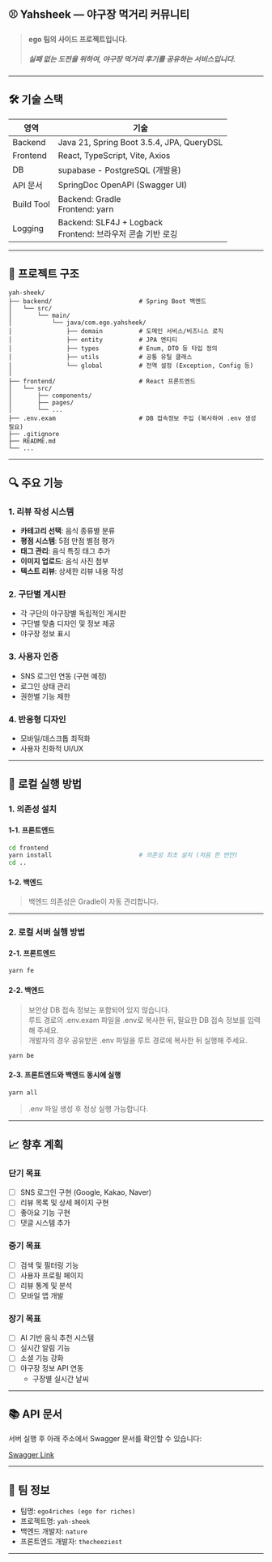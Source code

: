 ## ⚾️ Yahsheek — 야구장 먹거리 커뮤니티

> **ego 팀의 사이드 프로젝트입니다.**
> ##### 실패 없는 도전을 위하여, 야구장 먹거리 후기를 공유하는 서비스입니다.

---

## 🛠️ 기술 스택

| 영역         | 기술                                                   |
|------------|------------------------------------------------------|
| Backend    | Java 21, Spring Boot 3.5.4, JPA, QueryDSL            |
| Frontend   | React, TypeScript, Vite, Axios                       |
| DB         | supabase - PostgreSQL (개발용)                          |
| API 문서     | SpringDoc OpenAPI (Swagger UI)                       |
| Build Tool | Backend: Gradle<br/>Frontend: yarn                   |
| Logging    | Backend: SLF4J + Logback<br/>Frontend: 브라우저 콘솔 기반 로깅 |

---

## 📁 프로젝트 구조

```plaintext
yah-sheek/
├── backend/                        # Spring Boot 백엔드
│   └── src/
│       └── main/
│           └── java/com.ego.yahsheek/
│               ├── domain          # 도메인 서비스/비즈니스 로직
│               ├── entity          # JPA 엔티티
│               ├── types           # Enum, DTO 등 타입 정의
│               ├── utils           # 공통 유틸 클래스
│               └── global          # 전역 설정 (Exception, Config 등)
│
├── frontend/                       # React 프론트엔드
│   └── src/
│       ├── components/
│       ├── pages/
│       └── ...
├── .env.exam                       # DB 접속정보 주입 (복사하여 .env 생성 필요)
├── .gitignore
├── README.md
└── ...
```

---

## 🔍 주요 기능

### 1. 리뷰 작성 시스템

- **카테고리 선택**: 음식 종류별 분류
- **평점 시스템**: 5점 만점 별점 평가
- **태그 관리**: 음식 특징 태그 추가
- **이미지 업로드**: 음식 사진 첨부
- **텍스트 리뷰**: 상세한 리뷰 내용 작성

### 2. 구단별 게시판

- 각 구단의 야구장별 독립적인 게시판
- 구단별 맞춤 디자인 및 정보 제공
- 야구장 정보 표시

### 3. 사용자 인증

- SNS 로그인 연동 (구현 예정)
- 로그인 상태 관리
- 권한별 기능 제한

### 4. 반응형 디자인

- 모바일/데스크톱 최적화
- 사용자 친화적 UI/UX

---

## 🚀 로컬 실행 방법

### 1. 의존성 설치

#### 1-1. 프론트엔드

```bash
cd frontend
yarn install                        # 의존성 최초 설치 (처음 한 번만)
cd ..
```

#### 1-2. 백엔드

> 백엔드 의존성은 Gradle이 자동 관리합니다.

---

### 2. 로컬 서버 실행 방법

#### 2-1. 프론트엔드

```bash
yarn fe
```

#### 2-2. 백엔드

> 보안상 DB 접속 정보는 포함되어 있지 않습니다.<br>
> 루트 경로의 .env.exam 파일을 .env로 복사한 뒤, 필요한 DB 접속 정보를 입력해 주세요.<br>
> 개발자의 경우 공유받은 .env 파일을 루트 경로에 복사한 뒤 실행해 주세요.

```bash
yarn be
```

#### 2-3. 프론트엔드와 백엔드 동시에 실행

```bash
yarn all
```

> .env 파일 생성 후 정상 실행 가능합니다.

---

## 📈 향후 계획

### 단기 목표

- [ ] SNS 로그인 구현 (Google, Kakao, Naver)
- [ ] 리뷰 목록 및 상세 페이지 구현
- [ ] 좋아요 기능 구현
- [ ] 댓글 시스템 추가

### 중기 목표

- [ ] 검색 및 필터링 기능
- [ ] 사용자 프로필 페이지
- [ ] 리뷰 통계 및 분석
- [ ] 모바일 앱 개발

### 장기 목표

- [ ] AI 기반 음식 추천 시스템
- [ ] 실시간 알림 기능
- [ ] 소셜 기능 강화
- [ ] 야구장 정보 API 연동
  - 구장별 실시간 날씨

---

## 📚 API 문서

서버 실행 후 아래 주소에서 Swagger 문서를 확인할 수 있습니다:

[Swagger Link](http://localhost:8080/swagger-ui.html)

---

## 🙋 팀 정보

* 팀명: `ego4riches (ego for riches)`
* 프로젝트명: `yah-sheek`
* 백엔드 개발자: `nature`
* 프론트엔드 개발자: `thecheeziest`

---